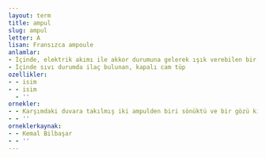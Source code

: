 ```yaml
---
layout: term
title: ampul
slug: ampul
letter: A
lisan: Fransızca ampoule
anlamlar:
- İçinde, elektrik akımı ile akkor durumuna gelerek ışık verebilen bir iletkeni bulunan, havası boşaltılmış cam şişe
- İçinde sıvı durumda ilaç bulunan, kapalı cam tüp
ozellikler:
- - isim
- - isim
  - ''
ornekler:
- - Karşımdaki duvara takılmış iki ampulden biri sönüktü ve bir gözü kırpılmış bir insan gibi bana bakıyordu.
- - ''
orneklerkaynak:
- - Kemal Bilbaşar
- - ''
---
```

